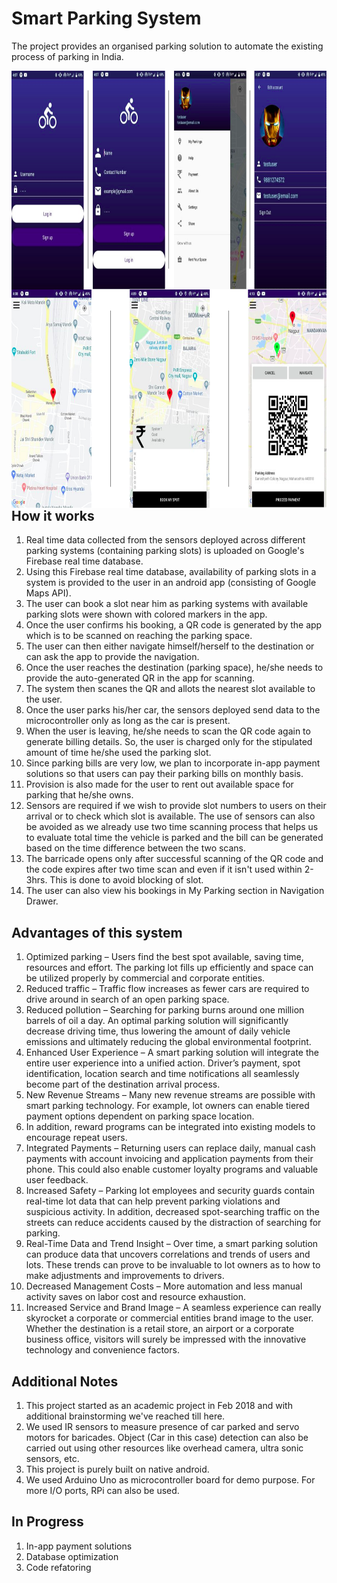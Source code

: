 # Smart Parking System

The project provides an organised parking solution to automate the existing process of parking in India.

<img src="app-flow1.png" width=850 height=350 style="float:left">
<img src="app-flow2.png" width=800 height=350 style="float:left">

## How it works

1. Real time data collected from the sensors deployed across different parking systems (containing parking slots) is uploaded on Google's Firebase real time database. 
2. Using this Firebase real time database, availability of parking slots in a system is provided to the user in an android app (consisting of Google Maps API). 
3. The user can book a slot near him as parking systems with available parking slots were shown with colored markers in the app.
4. Once the user confirms his booking, a QR code is generated by the app which is to be scanned on reaching the parking space.
5. The user can then either navigate himself/herself to the destination or can ask the app to provide the navigation.
6. Once the user reaches the destination (parking space), he/she needs to provide the auto-generated QR in the app for scanning.
7. The system then scanes the QR and allots the nearest slot available to the user.
8. Once the user parks his/her car, the sensors deployed send data to the microcontroller only as long as the car is present.
9. When the user is leaving, he/she needs to scan the QR code again to generate billing details. So, the user is charged only for the stipulated amount of time he/she used the parking slot.
10. Since parking bills are very low, we plan to incorporate in-app payment solutions so that users can pay their parking bills on monthly basis.
11. Provision is also made for the user to rent out available space for parking that he/she owns.
12. Sensors are required if we wish to provide slot numbers to users on their arrival or to check which slot is available. The use of sensors can also be avoided as we already use two time scanning process that helps us to evaluate total time the vehicle is parked and the bill can be generated based on the time difference between the two scans.
13. The barricade opens only after successful scanning of the QR code and the code expires after two time scan and even if it isn't used within 2-3hrs. This is done to avoid blocking of slot.
14. The user can also view his bookings in My Parking section in Navigation Drawer.


## Advantages of this system

1. Optimized parking – Users find the best spot available, saving time, resources and effort. The
parking lot fills up efficiently and space can be utilized properly by commercial and corporate
entities.
2. Reduced traffic – Traffic flow increases as fewer cars are required to drive around in search of an
open parking space.
3. Reduced pollution – Searching for parking burns around one million barrels of oil a day. An optimal
parking solution will significantly decrease driving time, thus lowering the amount of daily vehicle
emissions and ultimately reducing the global environmental footprint.
4. Enhanced User Experience – A smart parking solution will integrate the entire user experience into
a unified action. Driver’s payment, spot identification, location search and time notifications all
seamlessly become part of the destination arrival process.
5. New Revenue Streams – Many new revenue streams are possible with smart parking technology.
For example, lot owners can enable tiered payment options dependent on parking space location.
6. In addition, reward programs can be integrated into existing models to encourage repeat users.
7. Integrated Payments – Returning users can replace daily, manual cash payments with account
invoicing and application payments from their phone. This could also enable customer loyalty
programs and valuable user feedback.
8. Increased Safety – Parking lot employees and security guards contain real-time lot data that can
help prevent parking violations and suspicious activity. In addition, decreased spot-searching
traffic on the streets can reduce accidents caused by the distraction of searching for parking.
9. Real-Time Data and Trend Insight – Over time, a smart parking solution can produce data that
uncovers correlations and trends of users and lots. These trends can prove to be invaluable to lot
owners as to how to make adjustments and improvements to drivers.
10. Decreased Management Costs – More automation and less manual activity saves on labor cost and
resource exhaustion.
11. Increased Service and Brand Image – A seamless experience can really skyrocket a corporate or
commercial entities brand image to the user. Whether the destination is a retail store, an airport
or a corporate business office, visitors will surely be impressed with the innovative technology and
convenience factors.


## Additional Notes

1. This project started as an academic project in Feb 2018 and with additional brainstorming we've reached till here.
2. We used IR sensors to measure presence of car parked and servo motors for baricades. Object (Car in this case) detection can also be carried out using other resources like overhead camera, ultra sonic sensors, etc.
3. This project is purely built on native android.
4. We used Arduino Uno as microcontroller board for demo purpose. For more I/O ports, RPi can also be used.


## In Progress

1. In-app payment solutions
2. Database optimization
3. Code refatoring
